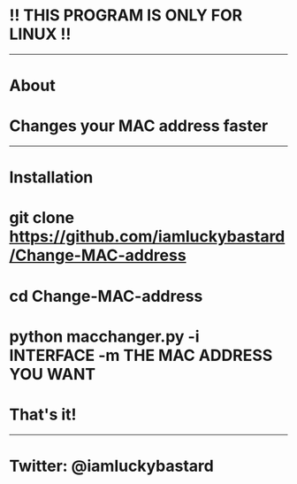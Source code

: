 # !! THIS PROGRAM IS ONLY FOR LINUX !! 
--------------------------------------


# About
# Changes your MAC address faster
----------------------------------



# Installation
# git clone https://github.com/iamluckybastard/Change-MAC-address

# cd Change-MAC-address

# python macchanger.py -i INTERFACE -m THE MAC ADDRESS YOU WANT

# That's it! 
--------------------------------



# Twitter: @iamluckybastard
